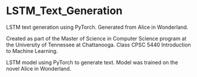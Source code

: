 # LSTM_Text_Generation
LSTM text generation using PyTorch. Generated from Alice in Wonderland. 

Created as part of the Master of Science in Computer Science program at the University of Tennessee at Chattanooga. Class CPSC 5440 Introduction to Machine Learning. 

LSTM model using PyTorch to generate text. Model was trained on the novel Alice in Wonderland. 
